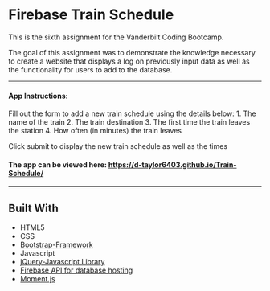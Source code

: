 # Firebase Train Schedule

This is the sixth assignment for the Vanderbilt Coding Bootcamp.

The goal of this assignment was to demonstrate the knowledge necessary to create a website that displays a log on previously input data as well as the functionality for users to add to the database.

------------------------

#### App Instructions:

Fill out the form to add a new train schedule using the details below:
    1. The name of the train
    2. The train destination
    3. The first time the train leaves the station
    4. How often (in minutes) the train leaves

Click submit to display the new train schedule as well as the times

#### The app can be viewed here: https://d-taylor6403.github.io/Train-Schedule/

______________________________________________________________________________

## Built With
* HTML5
* CSS
* [Bootstrap-Framework](http://getbootstrap.com/)
* Javascript
* [jQuery-Javascript Library](https://api.jquery.com/)
* [Firebase API for database hosting](https://firebase.google.com/)
* [Moment.js](https://momentjs.com/) 
